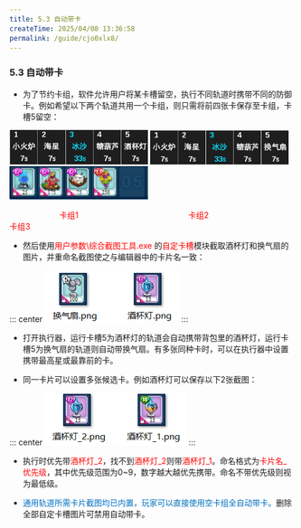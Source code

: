 ```yaml
---
title: 5.3 自动带卡
createTime: 2025/04/08 13:36:58
permalink: /guide/cjo0xlx8/
---
```


### 5.3 自动带卡

- 为了节约卡组，软件允许用户将某卡槽留空，执行不同轨道时携带不同的防御卡。例如希望以下两个轨道共用一个卡组，则只需将前四张卡保存至卡组，卡槽5留空：

<img src="./picture/5.3.0.1.png" alt="" width="245" height="61"> <img src="./picture/5.3.0.2.png" alt="" width="245" height="60"> <img src="./picture/5.3.0.3.png" alt="" width="245" height="59">

<span style="color: red;"><span style="margin-left: 10ch;"></span>卡组1<span style="margin-left: 22ch;"></span>卡组2<span style="margin-left: 21ch;"></span>卡组3</span>

- 然后使用<span style="color: red;">用户参数\综合截图工具.exe </span>的<span style="color: red;">自定卡槽</span>模块截取酒杯灯和换气扇的图片，并重命名截图使之与编辑器中的卡片名一致：

::: center
![](./picture/5.3.0.4.png)
:::

- 打开执行器，运行卡槽5为酒杯灯的轨道会自动携带背包里的酒杯灯，运行卡槽5为换气扇的轨道则自动带换气扇。有多张同种卡时，可以在执行器中设置携带最高星或最靠前的卡。

- 同一卡片可以设置多张候选卡。例如酒杯灯可以保存以下2张截图：

::: center
![](./picture/5.3.0.5.png)
:::

- 执行时优先带<span style="color: red;">酒杯灯_2</span>，找不到<span style="color: red;">酒杯灯_2</span>则带<span style="color: red;">酒杯灯_1</span>。命名格式为<span style="color: red;">卡片名_优先级</span>，其中优先级范围为0~9，数字越大越优先携带。命名不带优先级则视为最低级。

- <span style="color: #0070C0;">通用轨道所需卡片截图均已内置，玩家可以直接使用空卡组全自动带卡。</span>删除全部自定卡槽图片可禁用自动带卡。
